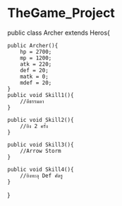 # TheGame_Project

public class Archer extends Heros{

	public Archer(){
		hp = 2700;
		mp = 1200;
		atk = 220;
		def = 20;
		matk = 0;
		mdef = 20;
	}
	public void Skill1(){
		//ตีธรรมดา
	}
	
	public void Skill2(){
		//ยิง 2 ครั้ง
	}
	
	public void Skill3(){
		//Arrow Storm
	}
	
	public void Skill4(){
		//ยิงทะลุ Def ศัตรู
	}

}
